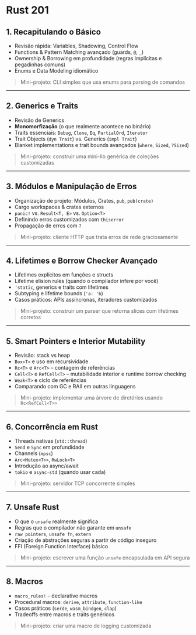 # Rust 201

## 1. Recapitulando o Básico

* Revisão rápida: Variables, Shadowing, Control Flow
* Functions & Pattern Matching avançado (guards, `@`, `_`)
* Ownership & Borrowing em profundidade (regras implícitas e pegadinhas comuns)
* Enums e Data Modeling idiomático

> Mini-projeto: CLI simples que usa enums para parsing de comandos

---

## 2. Generics e Traits

* Revisão de Generics
* **Monomorfização** (o que realmente acontece no binário)
* Traits essenciais: `Debug`, `Clone`, `Eq`, `PartialOrd`, `Iterator`
* Trait Objects (`dyn Trait`) vs. Generics (`impl Trait`)
* Blanket implementations e trait bounds avançados (`where`, `Sized`, `?Sized`)

> Mini-projeto: construir uma mini-lib genérica de coleções customizadas

---

## 3. Módulos e Manipulação de Erros

* Organização de projeto: Módulos, Crates, `pub`, `pub(crate)`
* Cargo workspaces & crates externos
* `panic!` vs. `Result<T, E>` vs. `Option<T>`
* Definindo erros customizados com `thiserror`
* Propagação de erros com `?`

> Mini-projeto: cliente HTTP que trata erros de rede graciosamente

---

## 4. Lifetimes e Borrow Checker Avançado

* Lifetimes explícitos em funções e structs
* Lifetime elision rules (quando o compilador infere por você)
* `'static`, generics e traits com lifetimes
* Subtyping e lifetime bounds (`'a: 'b`)
* Casos práticos: APIs assíncronas, iteradores customizados

> Mini-projeto: construir um parser que retorna slices com lifetimes corretos

---

## 5. Smart Pointers e Interior Mutability

* Revisão: stack vs heap
* `Box<T>` e uso em recursividade
* `Rc<T>` e `Arc<T>` – contagem de referências
* `Cell<T>` e `RefCell<T>` – mutabilidade interior e runtime borrow checking
* `Weak<T>` e ciclo de referências
* Comparando com GC e RAII em outras linguagens

> Mini-projeto: implementar uma árvore de diretórios usando `Rc<RefCell<T>>`

---

## 6. Concorrência em Rust

* Threads nativas (`std::thread`)
* `Send` e `Sync` em profundidade
* Channels (`mpsc`)
* `Arc<Mutex<T>>`, `RwLock<T>`
* Introdução ao async/await
* `tokio` e `async-std` (quando usar cada)

> Mini-projeto: servidor TCP concorrente simples

---

## 7. Unsafe Rust

* O que o `unsafe` realmente significa
* Regras que o compilador não garante em `unsafe`
* `raw pointers`, `unsafe fn`, `extern`
* Criação de abstrações seguras a partir de código inseguro
* FFI (Foreign Function Interface) básico

> Mini-projeto: escrever uma função `unsafe` encapsulada em API segura

---

## 8. Macros

* `macro_rules!` – declarative macros
* Procedural macros: `derive`, `attribute`, `function-like`
* Casos práticos (`serde`, `wasm_bindgen`, `clap`)
* Tradeoffs entre macros e traits genéricos

> Mini-projeto: criar uma macro de logging customizada

